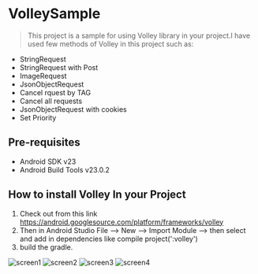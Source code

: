 VolleySample
===================================

>This project is a sample for using Volley library in your project.I have used few methods of Volley in this project such as:

- StringRequest
- StringRequest with Post
- ImageRequest
- JsonObjectRequest
- Cancel rquest by TAG
- Cancel all requests
- JsonObjectRequest with cookies
- Set Priority





Pre-requisites
--------------

- Android SDK v23
- Android Build Tools v23.0.2


How to install Volley In your Project
--------------
1. Check out from this link https://android.googlesource.com/platform/frameworks/volley
2. Then in Android Studio File --> New --> Import Module --> then select and add in dependencies like compile project(':volley')
3. build the gradle.




![screen1](https://cloud.githubusercontent.com/assets/7554816/13218874/652a9d16-d992-11e5-8f15-bbb6f6057619.png)
![screen2](https://cloud.githubusercontent.com/assets/7554816/13218877/658b206e-d992-11e5-91e0-4be607598d50.png)
![screen3](https://cloud.githubusercontent.com/assets/7554816/13218875/6582680c-d992-11e5-9b2f-5704207ba50d.png)
![screen4](https://cloud.githubusercontent.com/assets/7554816/13218876/6588995c-d992-11e5-82d1-4b3d542aa8a0.png)
